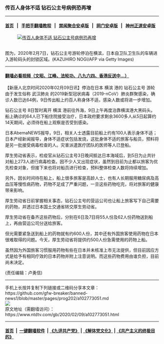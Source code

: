 ### 传百人身体不适 钻石公主号病例恐再增
------------------------

#### [首页](https://github.com/gfw-breaker/banned-news1/blob/master/README.md) &nbsp;&nbsp;|&nbsp;&nbsp; [手把手翻墙教程](https://github.com/gfw-breaker/guides/wiki) &nbsp;&nbsp;|&nbsp;&nbsp; [禁闻聚合安卓版](https://github.com/gfw-breaker/bn-android) &nbsp;&nbsp;|&nbsp;&nbsp; [网门安卓版](https://github.com/oGate2/oGate) &nbsp;&nbsp;|&nbsp;&nbsp; [神州正道安卓版](https://github.com/SzzdOgate/update) 



<div><div class="featured_image">
 <a href="https://i.ntdtv.com/assets/uploads/2020/02/GettyImages-1199133092.jpg" target="_blank">
  <figure>
   <img alt="传百人身体不适 钻石公主号病例恐再增" src="https://i.ntdtv.com/assets/uploads/2020/02/GettyImages-1199133092-800x450.jpg"/>
  </figure><br/>
 </a>
 <span class="caption">
  图为，2020年2月7日，钻石公主号游轮停泊在横滨，日本自卫队卫生队的车辆进入游轮码头的封锁区域。(KAZUHIRO NOGI/AFP via Getty Images)
 </span>
</div>
</div><hr/>

#### [翻墙必看视频（文昭、江峰、法轮功、八九六四、香港反送中...）](http://167.172.214.107/home.html)

<div><div class="post_content" itemprop="articleBody">
 <p>
  【新唐人北京时间2020年02月09日讯】停泊在日本
  <ok href="https://www.ntdtv.com/gb/横滨.htm">
   横滨
  </ok>
  港的
  <ok href="https://www.ntdtv.com/gb/钻石公主号.htm">
   钻石公主号
  </ok>
  游轮由于发生俗称
  <ok href="https://www.ntdtv.com/gb/武汉肺炎.htm">
   武汉肺炎
  </ok>
  的2019新型冠状病毒（2019-nCoV）肺炎群聚感染，确诊人数已达64例，9日传出船上约百人称身体不适，感染人数或将进一步增加。
 </p>
 <p>
  <ok href="https://www.ntdtv.com/gb/钻石公主号.htm">
   钻石公主号
  </ok>
  8日暂时离开
  <ok href="https://www.ntdtv.com/gb/横滨.htm">
   横滨
  </ok>
  港前往外海，9日上午再度泊靠横滨港大黑码头。船上确诊的64人已下船住院接受治疗，日本政府要求剩余3600多人从5日起算约14天期间，必须待在船上观察是否受到感染。
 </p>
 <p>
  日本AbemaNEWS报导，9日，相关人士透露目前船上约有100人表示身体不适；日本产经新闻报导，身体不适症状包括发烧，这批身体不适的旅客与船员，预料将是另一批接受病毒检查的人。灾害派遣医疗团队的医师等人已登船。
 </p>
 <p>
  厚生劳动省表示，检疫官从钻石公主号3日晚间抵达日本海域后，到5日为止共针对船上273人进行病毒检查。因不少人又出现症状，虽然到目前为止都以旅客为优先检查对象，但接下来也将对船员进行检查，预料整体检查人数将持续增加。
 </p>
 <p>
  另外，因长时间待在船上，船上很多旅客是高龄人士，也有人长期服用糖尿病及高血压等慢性病药物，药物不足成了严重问题，一旦这些药物吃完，将对旅客的健康带来影响。
 </p>
 <p>
  厚生劳动省日前掌握相关事态，钻石公主号的营运公司也让船上旅客写下自己需要的药物，并透过日本国土交通省转交厚生劳动省。
 </p>
 <p>
  厚生劳动省在备齐这些药物后，分别在6日及7日将55人份及62人份药物送到船上，再由营运公司分送给旅客。
 </p>
 <p>
  但光需要紧急送到船上的药物就有约600人份，其中还有外国旅客使用药物在日本很难取得的问题。今天，厚生劳动省将提供约500人份急需使用的药物上船。
 </p>
 <p>
  虽然因为外国旅客习惯服用药物有些在日本并未核准上市无法提供，但目前因应方式是给予有相同疗效的日本药物并附上注意说明。而这些药物费用由谁负担，目前尚未决定。
 </p>
 <p>
  (责任编辑：卢勇信)
 </p>
 <div class="single_ad">
 </div>
</div>
</div>
<hr/>
手机上长按并复制下列链接或二维码分享本文章：<br/>
https://github.com/gfw-breaker/banned-news1/blob/master/pages/prog202/a102773051.md <br/>
<a href='https://github.com/gfw-breaker/banned-news1/blob/master/pages/prog202/a102773051.md'><img src='https://github.com/gfw-breaker/banned-news1/blob/master/pages/prog202/a102773051.md.png'/></a> <br/>
原文地址（需翻墙访问）：https://www.ntdtv.com/gb/2020/02/09/a102773051.html


------------------------
#### [首页](https://github.com/gfw-breaker/banned-news1/blob/master/README.md) &nbsp;|&nbsp; [一键翻墙软件](https://github.com/gfw-breaker/nogfw/blob/master/README.md) &nbsp;| [《九评共产党》](https://github.com/gfw-breaker/9ping.md/blob/master/README.md#九评之一评共产党是什么) | [《解体党文化》](https://github.com/gfw-breaker/jtdwh.md/blob/master/README.md) | [《共产主义的终极目的》](https://github.com/gfw-breaker/gczydzjmd.md/blob/master/README.md)


<img src='http://gfw-breaker.win/banned-news/pages/prog202/a102773051.md' width='0px' height='0px'/>